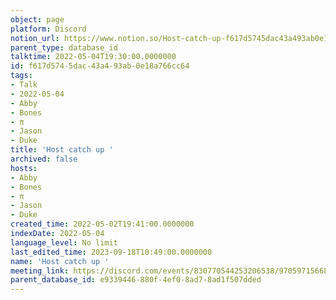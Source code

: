 ```yaml
---
object: page
platform: Discord
notion_url: https://www.notion.so/Host-catch-up-f617d5745dac43a493ab0e18a766cc64
parent_type: database_id
talktime: 2022-05-04T19:30:00.0000000
id: f617d574-5dac-43a4-93ab-0e18a766cc64
tags:
- Talk
- 2022-05-04
- Abby
- Bones
- π
- Jason
- Duke
title: 'Host catch up '
archived: false
hosts:
- Abby
- Bones
- π
- Jason
- Duke
created_time: 2022-05-02T19:41:00.0000000
indexDate: 2022-05-04
language_level: No limit
last_edited_time: 2023-09-18T10:49:00.0000000
name: 'Host catch up '
meeting_link: https://discord.com/events/830770544253206538/970597156681568276
parent_database_id: e9339446-880f-4ef0-8ad7-8ad1f507dded
---
```





